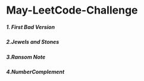 # May-LeetCode-Challenge

#####  1. First Bad Version  
#####  2.Jewels and Stones  
#####  3.Ransom Note
#####  4.NumberComplement
